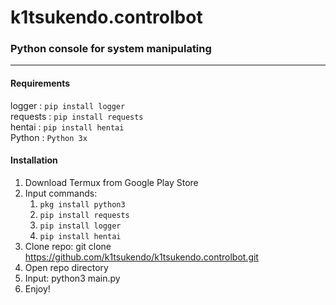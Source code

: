 # k1tsukendo.controlbot
### Python console for system manipulating
<hr>

#### Requirements
logger   : `pip install logger`  <br/>
requests : `pip install requests`  <br/>
hentai   : `pip install hentai`  <br/>
Python   : `Python 3x`  <br/>
#### Installation
1. Download Termux from Google Play Store
2. Input commands:
	1. `pkg install python3`
	2. `pip install requests`
	3. `pip install logger`
	4. `pip install hentai`
3. Clone repo: git clone https://github.com/k1tsukendo/k1tsukendo.controlbot.git
4. Open repo directory
5. Input: python3 main.py
6. Enjoy!
